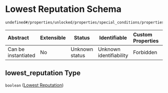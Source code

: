 # Lowest Reputation Schema

```txt
undefined#/properties/unlocked/properties/special_conditions/properties/lowest_reputation
```




| Abstract            | Extensible | Status         | Identifiable            | Custom Properties | Additional Properties | Access Restrictions | Defined In                                                                       |
| :------------------ | ---------- | -------------- | ----------------------- | :---------------- | --------------------- | ------------------- | -------------------------------------------------------------------------------- |
| Can be instantiated | No         | Unknown status | Unknown identifiability | Forbidden         | Allowed               | none                | [gloomhaven.schema.json\*](../out/gloomhaven.schema.json "open original schema") |

## lowest_reputation Type

`boolean` ([Lowest Reputation](gloomhaven-properties-unlocked-content-properties-special-conditions-properties-lowest-reputation.md))

